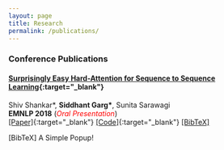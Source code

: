 ```yaml
---
layout: page
title: Research
permalink: /publications/
---
```

### Conference Publications

#### [Surprisingly Easy Hard-Attention for Sequence to Sequence Learning](https://www.aclweb.org/anthology/D18-1065.pdf){:target="_blank"}
Shiv Shankar\*, **Siddhant Garg\***, Sunita Sarawagi <br />
**EMNLP 2018** (<span style="color:red">*Oral Presentation*</span>)<br />
[[Paper]](https://www.aclweb.org/anthology/D18-1065.pdf){:target="_blank"} [[Code]](https://github.com/sid7954/beam-joint-attention){:target="_blank"} [[BibTeX]](https://sid7954.github.io) <br />


<div class="popup" onclick="myFunction()">[BibTeX]
  <span class="popuptext" id="myPopup">A Simple Popup!</span>
</div>
